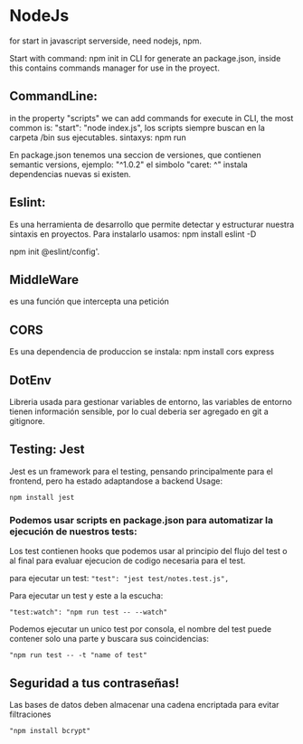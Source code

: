 # NodeJs

for start in javascript serverside, need nodejs, npm.

Start with command: npm init in CLI for generate an package.json, inside this contains commands manager for use in the proyect.

## CommandLine:

in the property "scripts" we can add commands for execute in CLI, the most common is: "start": "node index.js",
los scripts siempre buscan en la carpeta /bin sus ejecutables. sintaxys: npm run

En package.json tenemos una seccion de versiones, que contienen semantic versions, ejemplo: "^1.0.2" el simbolo "caret: ^" instala dependencias nuevas si existen.

## Eslint:

Es una herramienta de desarrollo que permite detectar y estructurar nuestra sintaxis en proyectos.
Para instalarlo usamos: npm install eslint -D

npm init @eslint/config'.

## MiddleWare

es una función que intercepta una petición

## CORS

Es una dependencia de produccion se instala: npm install cors express

## DotEnv

Libreria usada para gestionar variables de entorno, las variables de entorno tienen información sensible, por lo cual deberia ser agregado en git a gitignore.

## Testing: Jest

Jest es un framework para el testing, pensando principalmente para el frontend, pero ha estado adaptandose a backend
Usage:

`npm install jest`

### Podemos usar scripts en package.json para automatizar la ejecución de nuestros tests:

Los test contienen hooks que podemos usar al principio del flujo del test o al final para evaluar ejecucion de codigo necesaria para el test.

para ejecutar un test:
`"test": "jest test/notes.test.js",`

Para ejecutar un test y este a la escucha:

`"test:watch": "npm run test -- --watch"`

Podemos ejecutar un unico test por consola, el nombre del test puede contener solo una parte y buscara sus coincidencias:

`"npm run test -- -t "name of test"`

## Seguridad a tus contraseñas!

Las bases de datos deben almacenar una cadena encriptada para evitar filtraciones

`"npm install bcrypt"`
